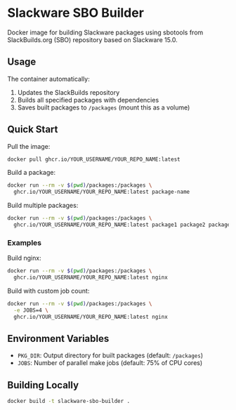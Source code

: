 # Slackware SBO Builder

Docker image for building Slackware packages using sbotools from SlackBuilds.org (SBO) repository based on Slackware 15.0.

## Usage

The container automatically:
1. Updates the SlackBuilds repository
2. Builds all specified packages with dependencies
3. Saves built packages to `/packages` (mount this as a volume)

## Quick Start

Pull the image:
```bash
docker pull ghcr.io/YOUR_USERNAME/YOUR_REPO_NAME:latest
```

Build a package:
```bash
docker run --rm -v $(pwd)/packages:/packages \
  ghcr.io/YOUR_USERNAME/YOUR_REPO_NAME:latest package-name
```

Build multiple packages:
```bash
docker run --rm -v $(pwd)/packages:/packages \
  ghcr.io/YOUR_USERNAME/YOUR_REPO_NAME:latest package1 package2 package3
```

### Examples

Build nginx:
```bash
docker run --rm -v $(pwd)/packages:/packages \
  ghcr.io/YOUR_USERNAME/YOUR_REPO_NAME:latest nginx
```

Build with custom job count:
```bash
docker run --rm -v $(pwd)/packages:/packages \
  -e JOBS=4 \
  ghcr.io/YOUR_USERNAME/YOUR_REPO_NAME:latest nginx
```

## Environment Variables

- `PKG_DIR`: Output directory for built packages (default: `/packages`)
- `JOBS`: Number of parallel make jobs (default: 75% of CPU cores)

## Building Locally

```bash
docker build -t slackware-sbo-builder .
```
